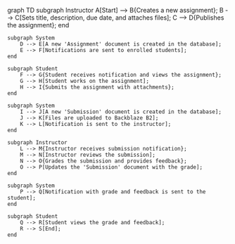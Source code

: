 graph TD
    subgraph Instructor
        A[Start] --> B{Creates a new assignment};
        B --> C[Sets title, description, due date, and attaches files];
        C --> D{Publishes the assignment};
    end

    subgraph System
        D --> E[A new 'Assignment' document is created in the database];
        E --> F[Notifications are sent to enrolled students];
    end

    subgraph Student
        F --> G{Student receives notification and views the assignment};
        G --> H[Student works on the assignment];
        H --> I{Submits the assignment with attachments};
    end

    subgraph System
        I --> J[A new 'Submission' document is created in the database];
        J --> K[Files are uploaded to Backblaze B2];
        K --> L[Notification is sent to the instructor];
    end

    subgraph Instructor
        L --> M{Instructor receives submission notification};
        M --> N[Instructor reviews the submission];
        N --> O{Grades the submission and provides feedback};
        O --> P[Updates the 'Submission' document with the grade];
    end
    
    subgraph System
        P --> Q[Notification with grade and feedback is sent to the student];
    end

    subgraph Student
        Q --> R[Student views the grade and feedback];
        R --> S[End];
    end